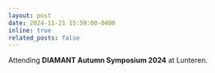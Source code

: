 ```yaml
---
layout: post
date: 2024-11-21 15:59:00-0400
inline: true
related_posts: false
---
```


Attending **DIAMANT Autumn Symposium 2024** at Lunteren. <br>


